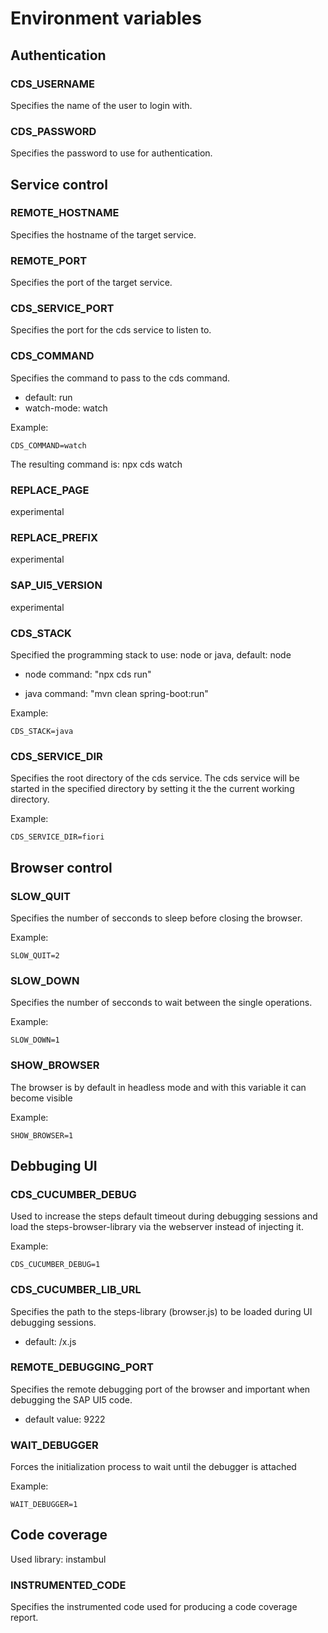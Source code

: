 # Environment variables

## Authentication

### CDS_USERNAME

Specifies the name of the user to login with.

### CDS_PASSWORD

Specifies the password to use for authentication.

## Service control

### REMOTE_HOSTNAME

Specifies the hostname of the target service.

### REMOTE_PORT

Specifies the port of the target service.

### CDS\_SERVICE\_PORT

Specifies the port for the cds service to listen to.

### CDS_COMMAND

Specifies the command to pass to the cds command.

* default: run
* watch-mode: watch

Example:
```
CDS_COMMAND=watch
```
The resulting command is: npx cds watch

### REPLACE_PAGE
experimental

### REPLACE_PREFIX
experimental

### SAP\_UI5\_VERSION
experimental

### CDS_STACK

Specified the programming stack to use: node or java, default: node

 * node command: "npx cds run"

 * java command: "mvn clean spring-boot:run"

Example:
```
CDS_STACK=java
```

### CDS\_SERVICE\_DIR

Specifies the root directory of the cds service.
The cds service will be started in the specified directory by setting it the the current working directory.

Example:
```
CDS_SERVICE_DIR=fiori
```

## Browser control

### SLOW_QUIT

Specifies the number of secconds to sleep before closing the browser.

Example:
```
SLOW_QUIT=2
```

### SLOW_DOWN

Specifies the number of secconds to wait between the single operations.

Example:
```
SLOW_DOWN=1
```

### SHOW_BROWSER

The browser is by default in headless mode and with this variable it can become visible

Example:
```
SHOW_BROWSER=1
```

## Debbuging UI

### CDS\_CUCUMBER\_DEBUG

Used to increase the steps default timeout during debugging sessions and load the steps-browser-library via the webserver instead of injecting it.

Example:
```
CDS_CUCUMBER_DEBUG=1
```

### CDS\_CUCUMBER\_LIB\_URL

Specifies the path to the steps-library (browser.js) to be loaded during UI debugging sessions.

* default: /x.js

### REMOTE\_DEBUGGING\_PORT

Specifies the remote debugging port of the browser and important when debugging the SAP UI5 code.

* default value: 9222

### WAIT_DEBUGGER

Forces the initialization process to wait until the debugger is attached

Example:
```
WAIT_DEBUGGER=1
```

## Code coverage

Used library: instambul

### INSTRUMENTED_CODE

Specifies the instrumented code used for producing a code coverage report.